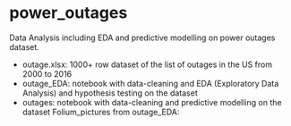 # power_outages
Data Analysis including EDA and predictive modelling on power outages dataset.

* outage.xlsx: 1000+ row dataset of the list of outages in the US from 2000 to 2016
* outage_EDA: notebook with data-cleaning and EDA (Exploratory Data Analysis) and hypothesis testing on the dataset
* outages: notebook with data-cleaning and predictive modelling on the dataset
Folium_pictures from outage_EDA:
